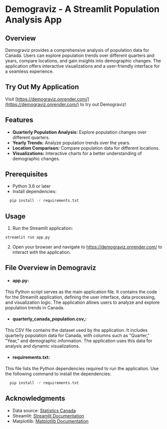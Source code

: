 
# Demograviz - A Streamlit Population Analysis App


## Overview
Demograviz provides a comprehensive analysis of population data for Canada. Users can explore population trends over different quarters and years, compare locations, and gain insights into demographic changes. The application offers interactive visualizations and a user-friendly interface for a seamless experience.

## Try Out My Application
Visit [https://demograviz.onrender.com/](https://demograviz.onrender.com/) to try out Demograviz!

## Features

- **Quarterly Population Analysis:** Explore population changes over different quarters.
- **Yearly Trends:** Analyze population trends over the years.
- **Location Comparison:** Compare population data for different locations.
- **Visualizations:** Interactive charts for a better understanding of demographic changes.

## Prerequisites

- Python 3.6 or later
- Install dependencies:

```bash
  pip install -r requirements.txt
```

## Usage
1. Run the Streamlit application:
```python
streamlit run app.py
```
2. Open your browser and navigate to https://demograviz.onrender.com/ to interact with the application.


## File Overview in Demograviz
- #### app.py:
This Python script serves as the main application file. It contains the code for the Streamlit application, defining the user interface, data processing, and visualization logic. The application allows users to analyze and explore population trends in Canada.

- #### quarterly_canada_population.csv,:
This CSV file contains the dataset used by the application. It includes quarterly population data for Canada, with columns such as "Quarter," "Year," and demographic information. The application uses this data for analysis and dynamic visualizations.

- #### requirements.txt:
This file lists the Python dependencies required to run the application. Use the following command to install the dependencies:
```bash
  pip install -r requirements.txt
```


## Acknowledgments
- Data source: [Statistics Canada](https://www150.statcan.gc.ca/t1/tbl1/en/tv.action?pid=1710000901)
- Streamlit: [Streamlit Documentation](https://docs.streamlit.io/)
- Matplotlib: [Matplotlib Documentation](https://matplotlib.org/stable/index.html)


